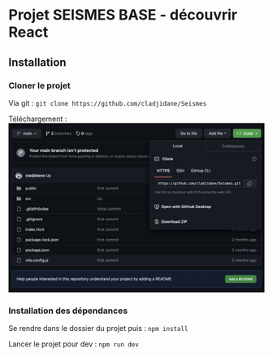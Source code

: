# Projet SEISMES BASE - découvrir React

## Installation

### Cloner le projet

Via git : `git clone https://github.com/cladjidane/Seismes`

Téléchargement : ![alt text](https://github.com/cladjidane/Seismes/blob/main/dl-project.png?raw=true)

### Installation des dépendances

Se rendre dans le dossier  du projet puis : `npm install`

Lancer le projet pour dev : `npm run dev`


